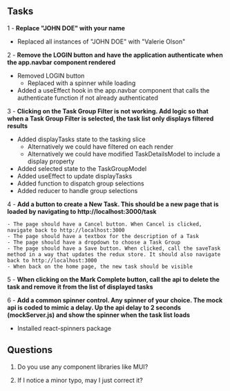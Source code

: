 ## Tasks
1 - **Replace "JOHN DOE" with your name**
- Replaced all instances of "JOHN DOE" with "Valerie Olson"

2 - **Remove the LOGIN button and have the application authenticate when the app.navbar component rendered**
- Removed LOGIN button
  - Replaced with a spinner while loading
- Added a useEffect hook in the app.navbar component that calls the authenticate function if not already authenticated

3 - **Clicking on the Task Group Filter is not working. Add logic so that when a Task Group Filter is selected, the task list only displays filtered results**
- Added displayTasks state to the tasking slice
  - Alternatively we could have filtered on each render
  - Alternatively we could have modified TaskDetailsModel to include a display property
- Added selected state to the TaskGroupModel
- Added useEffect to update displayTasks
- Added function to dispatch group selections
- Added reducer to handle group selections

4 - **Add a button to create a New Task. This should be a new page that is loaded by navigating to http://localhost:3000/task**

    - The page should have a Cancel button. When Cancel is clicked, navigate back to http://localhost:3000
    - The page should have a textbox for the description of a Task
    - The page should have a dropdown to choose a Task Group
    - The page should have a Save button. When clicked, call the saveTask method in a way that updates the redux store. It should also navigate back to http://localhost:3000
    - When back on the home page, the new task should be visible

5 - **When clicking on the Mark Complete button, call the api to delete the task and remove it from the list of displayed tasks**

6 - **Add a common spinner control. Any spinner of your choice. The mock api is coded to mimic a delay. Up the api delay to 2 seconds (mockServer.js) and show the spinner when the task list loads**
  - Installed react-spinners package

## Questions
1. Do you use any component libraries like MUI?

2. If I notice a minor typo, may I just correct it?